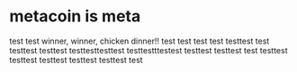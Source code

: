 # metacoin is meta

test
test
winner, winner, chicken dinner!!
test
test
test
test
testtest
test
testtest
testtest
testtesttesttest
testtestttestest
testtest
testtest
test
testtest
testtest
testtest
testtest
testtest
test
